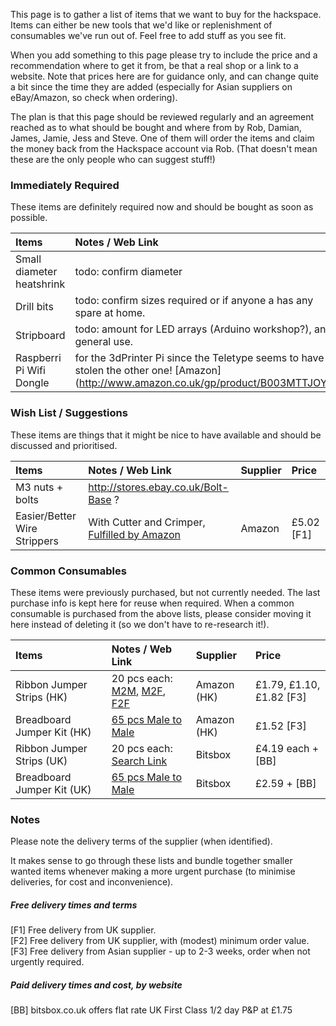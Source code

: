 This page is to gather a list of items that we want to buy for the hackspace.  Items can either be new tools that we'd like or replenishment of consumables we've run out of.  Feel free to add stuff as you see fit.

When you add something to this page please try to include the price and a recommendation where to get it from, be that a real shop or a link to a website. Note that prices here are for guidance only, and can change quite a bit since the time they are added (especially for Asian suppliers on eBay/Amazon, so check when ordering).

The plan is that this page should be reviewed regularly and an agreement reached as to what should be bought and where from by Rob, Damian, James, Jamie, Jess and Steve.  One of them will order the items and claim the money back from the Hackspace account via Rob. (That doesn't mean these are the only people who can suggest stuff!)

### Immediately Required
These items are definitely required now and should be bought as soon as possible.

Items | Notes / Web Link | Supplier | Price
:--- | :---------- | :------ | :--------
Small diameter heatshrink | todo: confirm diameter
Drill bits | todo: confirm sizes required or if anyone a has any spare at home.
Stripboard | todo: amount for LED arrays (Arduino workshop?), and general use.
Raspberri Pi Wifi Dongle| for the 3dPrinter Pi since the Teletype seems to have stolen the other one! [Amazon] (http://www.amazon.co.uk/gp/product/B003MTTJOY/) | Amazon | £7.33 [F1]

### Wish List / Suggestions
These items are things that it might be nice to have available and should be discussed and prioritised.

Items | Notes / Web Link | Supplier | Price
:--- | :---------- | :------ | :--------
M3 nuts + bolts | http://stores.ebay.co.uk/Bolt-Base ?
Easier/Better Wire Strippers | With Cutter and Crimper, [Fulfilled by Amazon](http://www.amazon.co.uk/dp/B005431PB6/ref=wl_it_dp_o_pC_nS_ttl?_encoding=UTF8&colid=2P22K7MODZF0U&coliid=I29CX7UGV6HDUT) | Amazon | £5.02 [F1]


### Common Consumables

These items were previously purchased, but not currently needed. The last purchase info is kept here for reuse when required. When a common consumable is purchased from the above lists, please consider moving it here instead of deleting it (so we don't have to re-research it!).

Items | Notes / Web Link | Supplier | Price
:--- | :---------- | :------ | :--------
Ribbon Jumper Strips (HK) | 20 pcs each: [M2M], [M2F], [F2F] | Amazon (HK) | £1.79, £1.10, £1.82  [F3]
Breadboard Jumper Kit (HK) | [65 pcs Male to Male][M2MJ] | Amazon (HK) | £1.52 [F3]
Ribbon Jumper Strips (UK) | 20 pcs each: [Search Link][BBJ] | Bitsbox | £4.19 each + [BB]
Breadboard Jumper Kit (UK) | [65 pcs Male to Male][BBJK] | Bitsbox | £2.59 + [BB]

[M2M]: http://www.amazon.co.uk/dp/B00DRAI8CC/ref=wl_it_dp_o_pd_S_ttl?_encoding=UTF8&colid=3J5AUZ48K9N15&coliid=I166L9TRJJ2HTN
[M2F]: http://www.amazon.co.uk/dp/B00D7SDDLU/ref=wl_it_dp_o_pC_nS_ttl?_encoding=UTF8&colid=3J5AUZ48K9N15&coliid=I323VD2X8F1IZS
[F2F]: http://www.amazon.co.uk/gp/product/B00MQEKOVI/ref=oh_aui_detailpage_o04_s00?ie=UTF8&psc=1
[M2MJ]: http://www.amazon.co.uk/gp/product/B00LHL2FAE/ref=oh_aui_detailpage_o00_s00?ie=UTF8&psc=1
[BBJ]: http://www.bitsbox.co.uk/index.php?main_page=advanced_search_result&search_in_description=1&zenid=js1f5h5v7lv6kcn9eg8kaqo2s3&keyword=jumpers
[BBJK]: http://www.bitsbox.co.uk/index.php?main_page=product_info&cPath=225_233&products_id=1746

### Notes

Please note the delivery terms of the supplier (when identified).

It makes sense to go through these lists and bundle together smaller wanted items whenever making a more urgent purchase (to minimise deliveries, for cost and inconvenience).

##### Free delivery times and terms

[F1] Free delivery from UK supplier.  
[F2] Free delivery from UK supplier, with (modest) minimum order value.  
[F3] Free delivery from Asian supplier - up to 2-3 weeks, order when not urgently required.

##### Paid delivery times and cost, by website

[BB] bitsbox.co.uk offers flat rate UK First Class 1/2 day P&P at £1.75